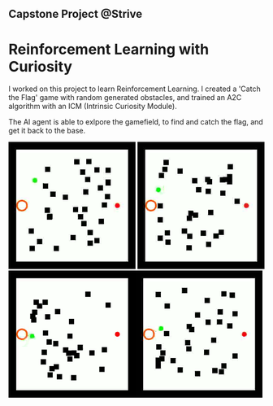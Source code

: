 ## Capstone Project @Strive
# Reinforcement Learning with Curiosity

I worked on this project to learn Reinforcement Learning. I created a 'Catch the Flag' game with random generated obstacles, and trained an A2C algorithm with an ICM (Intrinsic Curiosity Module).

The AI agent is able to exlpore the gamefield, to find and catch the flag, and get it back to the base.

<img src='https://github.com/alessiorecchia/curiosity_ai/blob/main/gifs/01.gif' width="250" height="250"> <img src='https://github.com/alessiorecchia/curiosity_ai/blob/main/gifs/02.gif' width="250" height="250"> <img src='https://github.com/alessiorecchia/curiosity_ai/blob/main/gifs/03.gif' width="250" height="250"><img src='https://github.com/alessiorecchia/curiosity_ai/blob/main/gifs/04.gif' width="250" height="250">
